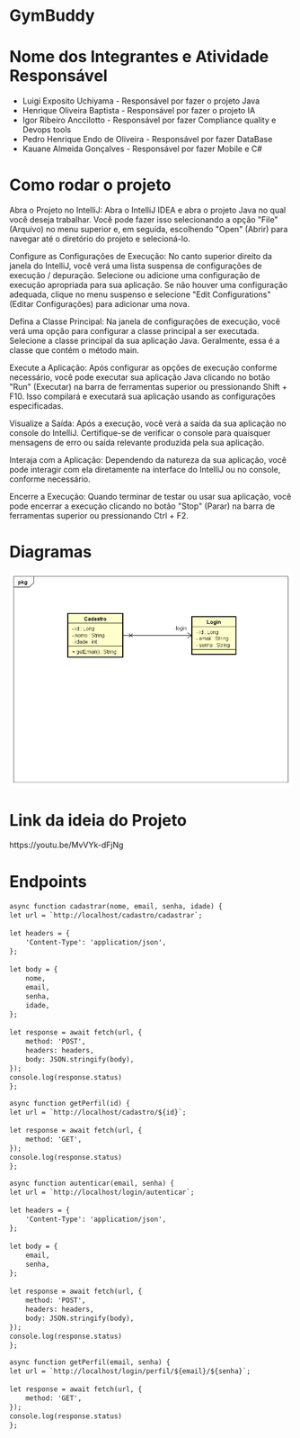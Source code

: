 # GymBuddy

<h1>Nome dos Integrantes e Atividade Responsável</h1>

<ul>
  <li>Luigi Exposito Uchiyama - Responsável por fazer o projeto Java </li>
  <li>Henrique Oliveira Baptista - Responsável por fazer o projeto IA </li>
  <li>Igor Ribeiro Anccilotto - Responsável por fazer Compliance quality e Devops tools</li>
  <li>Pedro Henrique Endo de Oliveira - Responsável por fazer DataBase</li>
  <li>Kauane Almeida Gonçalves - Responsável por fazer Mobile e C#</li>
</ul>

<h1>Como rodar o projeto</h1>

<p>Abra o Projeto no IntelliJ:
Abra o IntelliJ IDEA e abra o projeto Java no qual você deseja trabalhar. Você pode fazer isso selecionando a opção "File" (Arquivo) no menu superior e, em seguida, escolhendo "Open" (Abrir) para navegar até o diretório do projeto e selecioná-lo.

Configure as Configurações de Execução:
No canto superior direito da janela do IntelliJ, você verá uma lista suspensa de configurações de execução / depuração. Selecione ou adicione uma configuração de execução apropriada para sua aplicação. Se não houver uma configuração adequada, clique no menu suspenso e selecione "Edit Configurations" (Editar Configurações) para adicionar uma nova.

Defina a Classe Principal:
Na janela de configurações de execução, você verá uma opção para configurar a classe principal a ser executada. Selecione a classe principal da sua aplicação Java. Geralmente, essa é a classe que contém o método main.

Execute a Aplicação:
Após configurar as opções de execução conforme necessário, você pode executar sua aplicação Java clicando no botão "Run" (Executar) na barra de ferramentas superior ou pressionando Shift + F10. Isso compilará e executará sua aplicação usando as configurações especificadas.

Visualize a Saída:
Após a execução, você verá a saída da sua aplicação no console do IntelliJ. Certifique-se de verificar o console para quaisquer mensagens de erro ou saída relevante produzida pela sua aplicação.

Interaja com a Aplicação:
Dependendo da natureza da sua aplicação, você pode interagir com ela diretamente na interface do IntelliJ ou no console, conforme necessário.

Encerre a Execução:
Quando terminar de testar ou usar sua aplicação, você pode encerrar a execução clicando no botão "Stop" (Parar) na barra de ferramentas superior ou pressionando Ctrl + F2.</p>

<h1>Diagramas</h1>

<img src="documentacao/Diagrama.png">

<h1>Link da ideia do Projeto</h1>

<p>https://youtu.be/MvVYk-dFjNg</p>

<h1>Endpoints</h1>

<p>
    
    async function cadastrar(nome, email, senha, idade) {
    let url = `http://localhost/cadastro/cadastrar`;

    let headers = {
        'Content-Type': 'application/json',
    };

    let body = {
        nome,
        email,
        senha,
        idade,
    };

    let response = await fetch(url, {
        method: 'POST',
        headers: headers,
        body: JSON.stringify(body),
    });
    console.log(response.status)
    };
    
</p>

<p>
    
    async function getPerfil(id) {
    let url = `http://localhost/cadastro/${id}`;

    let response = await fetch(url, {
        method: 'GET',
    });
    console.log(response.status)
    };
    
</p>

<p>
    
    async function autenticar(email, senha) {
    let url = `http://localhost/login/autenticar`;

    let headers = {
        'Content-Type': 'application/json',
    };

    let body = {
        email,
        senha,
    };

    let response = await fetch(url, {
        method: 'POST',
        headers: headers,
        body: JSON.stringify(body),
    });
    console.log(response.status)
    };
    
</p>

<p>
    
    async function getPerfil(email, senha) {
    let url = `http://localhost/login/perfil/${email}/${senha}`;

    let response = await fetch(url, {
        method: 'GET',
    });
    console.log(response.status)
    };
    
</p>
